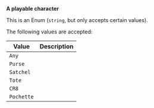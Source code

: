 **A playable character**

This is an Enum (`string`, but only accepts certain values). 

The following values are accepted:

|   Value  |Description|
|----------|-----------|
|   `Any`  |           |
|  `Purse` |           |
| `Satchel`|           |
|  `Tote`  |           |
|   `CR8`  |           |
|`Pochette`|           |